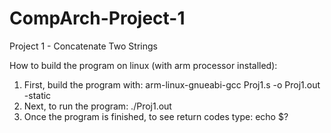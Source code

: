 # CompArch-Project-1
Project 1 - Concatenate Two Strings

How to build the program on linux (with arm processor installed):

1. First, build the program with: arm-linux-gnueabi-gcc Proj1.s -o Proj1.out -static
2. Next, to run the program: ./Proj1.out
3. Once the program is finished, to see return codes type: echo $?
